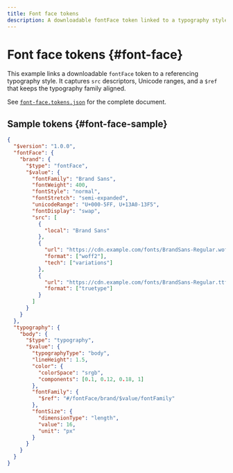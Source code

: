 ```yaml
---
title: Font face tokens
description: A downloadable fontFace token linked to a typography style.
---
```


# Font face tokens {#font-face}

This example links a downloadable `fontFace` token to a referencing typography style. It captures `src` descriptors, Unicode ranges, and a `$ref` that keeps the typography family aligned.

See [`font-face.tokens.json`](https://github.com/bylapidist/dtif/blob/main/examples/font-face.tokens.json) for the complete document.

## Sample tokens {#font-face-sample}

```json dtif
{
  "$version": "1.0.0",
  "fontFace": {
    "brand": {
      "$type": "fontFace",
      "$value": {
        "fontFamily": "Brand Sans",
        "fontWeight": 400,
        "fontStyle": "normal",
        "fontStretch": "semi-expanded",
        "unicodeRange": "U+000-5FF, U+13A0-13F5",
        "fontDisplay": "swap",
        "src": [
          {
            "local": "Brand Sans"
          },
          {
            "url": "https://cdn.example.com/fonts/BrandSans-Regular.woff2",
            "format": ["woff2"],
            "tech": ["variations"]
          },
          {
            "url": "https://cdn.example.com/fonts/BrandSans-Regular.ttf",
            "format": ["truetype"]
          }
        ]
      }
    }
  },
  "typography": {
    "body": {
      "$type": "typography",
      "$value": {
        "typographyType": "body",
        "lineHeight": 1.5,
        "color": {
          "colorSpace": "srgb",
          "components": [0.1, 0.12, 0.18, 1]
        },
        "fontFamily": {
          "$ref": "#/fontFace/brand/$value/fontFamily"
        },
        "fontSize": {
          "dimensionType": "length",
          "value": 16,
          "unit": "px"
        }
      }
    }
  }
}
```

